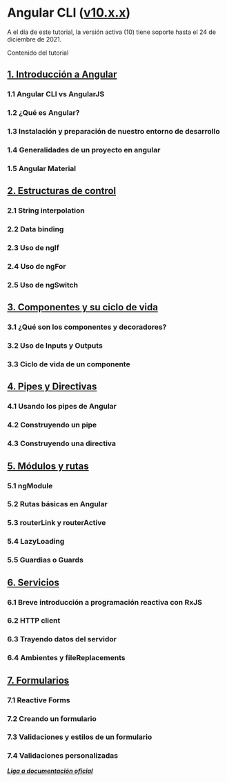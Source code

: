 # Angular CLI ([v10.x.x](https://angular.io/guide/releases))

A el día de este tutorial, la versión activa (10) tiene soporte hasta el 24 de diciembre de 2021. 

Contenido del tutorial
## [1. Introducción a Angular](./modulo01.md)
### 1.1 Angular CLI vs AngularJS
### 1.2 ¿Qué es Angular?
### 1.3 Instalación y preparación de nuestro entorno de desarrollo
### 1.4 Generalidades de un proyecto en angular
### 1.5 Angular Material

## [2. Estructuras de control](./modulo02.md)
### 2.1 String interpolation
### 2.2 Data binding
### 2.3 Uso de ngIf
### 2.4 Uso de ngFor
### 2.5 Uso de ngSwitch

## [3. Componentes y su ciclo de vida](./modulo03.md)
### 3.1 ¿Qué son los componentes y decoradores?
### 3.2 Uso de Inputs y Outputs
### 3.3 Ciclo de vida de un componente

## [4. Pipes y Directivas](./modulo04.md)
### 4.1 Usando los pipes de Angular
### 4.2 Construyendo un pipe
### 4.3 Construyendo una directiva

## [5. Módulos y rutas](./modulo05.md)
### 5.1 ngModule
### 5.2 Rutas básicas en Angular
### 5.3 routerLink y routerActive
### 5.4 LazyLoading
### 5.5 Guardias o Guards

## [6. Servicios](./modulo06.md)
### 6.1 Breve introducción a programación reactiva con RxJS
### 6.2 HTTP client
### 6.3 Trayendo datos del servidor
### 6.4 Ambientes y fileReplacements

## [7. Formularios](./modulo07.md)
### 7.1 Reactive Forms
### 7.2 Creando un formulario
### 7.3 Validaciones y estilos de un formulario
### 7.4 Validaciones personalizadas

[***Liga a documentación oficial***](https://angular.io/docs)

